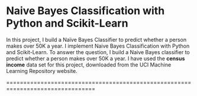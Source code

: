 # Naive Bayes Classification with Python and Scikit-Learn

In this project, I build a Naïve Bayes Classifier to predict whether a person makes over 50K a year. I implement Naive Bayes Classification with Python and Scikit-Learn. To answer the question, I build a Naive Bayes classifier to predict whether a person makes over 50K a year. I have used the **census income** data set for this project, downloaded from the UCI Machine Learning Repository website.


================================================================================
